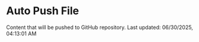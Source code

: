 # Auto Push File

Content that will be pushed to GitHub repository.
Last updated: 06/30/2025, 04:13:01 AM